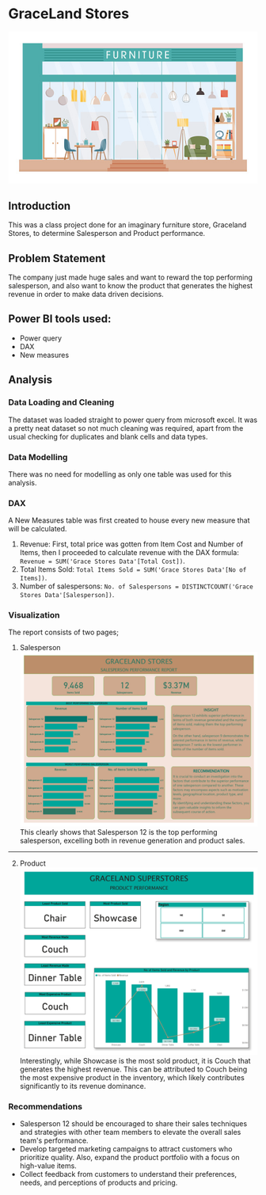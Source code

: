 # GraceLand Stores

![](Furniture.jpg)

## Introduction
This was a class project done for an imaginary furniture store, Graceland Stores, to determine Salesperson and Product performance.

## Problem Statement
The company just made huge sales and want to reward the top performing salesperson, and also want to know the product that generates the highest revenue in order to make data driven decisions.

## Power BI tools used:
- Power query
- DAX
- New measures


## Analysis

### Data Loading and Cleaning
The dataset was loaded straight to power query from microsoft excel. It was a pretty neat dataset so not much cleaning was required, apart from the usual checking for duplicates and blank cells and data types.

### Data Modelling
There was no need for modelling as only one table was used for this analysis.

### DAX
A New Measures table was first created to house every new measure that will be calculated. 
1. Revenue: First, total price was gotten from Item Cost and Number of Items, then I proceeded to calculate revenue with the DAX formula: `Revenue = SUM('Grace Stores Data'[Total Cost])`.
2.  Total Items Sold: `Total Items Sold = SUM('Grace Stores Data'[No of Items])`.
3.  Number of salespersons: `No. of Salespersons = DISTINCTCOUNT('Grace Stores Data'[Salesperson])`.

### Visualization
The report consists of two pages;
1. Salesperson
![](Salesperson.jpg)
This clearly shows that Salesperson 12 is the top performing salesperson, excelling both in revenue generation and product sales.
---
2. Product
![](Product.jpg)
Interestingly, while Showcase is the most sold product, it is Couch that generates the highest revenue. This can be attributed to Couch being the most expensive product in the inventory, which likely contributes significantly to its revenue dominance.

### Recommendations
- Salesperson 12 should be encouraged to share their sales techniques and strategies with other team members to elevate the overall sales team's performance.
- Develop targeted marketing campaigns to attract customers who prioritize quality. Also, expand the product portfolio with a focus on high-value items.
- Collect feedback from customers to understand their preferences, needs, and perceptions of products and pricing.

